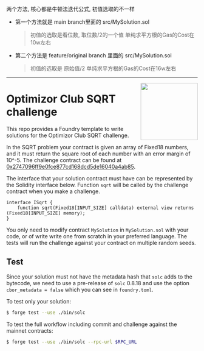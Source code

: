 
两个方法, 核心都是牛顿法迭代公式, 初值选取的不一样

- 第一个方法就是 main branch里面的 src/MySolution.sol

    > 初值的选取是看位数, 取位数/2的一个值
    > 单纯求平方根的Gas的Cost在10w左右

- 第二个方法是 feature/original branch 里面的 src/MySolution.sol

    > 初值的选取是 原始值/2
    > 单纯求平方根的Gas的Cost在16w左右


---

<img align="right" width="150" height="150" top="100" src="./assets/sqrt.svg">

# Optimizor Club SQRT challenge

This repo provides a Foundry template to write solutions for the Optimizor Club
SQRT challenge.

In the SQRT problem your contract is given an array of Fixed18 numbers, and it
must return the square root of each number with an error margin of 10^-5.
The challenge contract can be found at
[0x2747096ff9e0fce877cd168dcd5de16040a4ab85](https://etherscan.io/address/0x2747096ff9e0fce877cd168dcd5de16040a4ab85#code#F3#L1).

The interface that your solution contract must have can be represented by the
Solidity interface below. Function `sqrt` will be called by the challenge
contract when you make a challenge.

```solidity
interface ISqrt {
    function sqrt(Fixed18[INPUT_SIZE] calldata) external view returns (Fixed18[INPUT_SIZE] memory);
}
```

You only need to modify contract `MySolution` in `MySolution.sol` with your
code, or of write write one from scratch in your preferred language.  The tests
will run the challenge against your contract on multiple random seeds.

## Test

Since your solution must not have the metadata hash that `solc` adds to the
bytecode, we need to use a pre-release of `solc` 0.8.18 and use the option
`cbor_metadata = false` which you can see in `foundry.toml`.

To test only your solution:

```bash
$ forge test --use ./bin/solc
```

To test the full workflow including commit and challenge against the mainnet
contracts:

```bash
$ forge test --use ./bin/solc --rpc-url $RPC_URL
```
